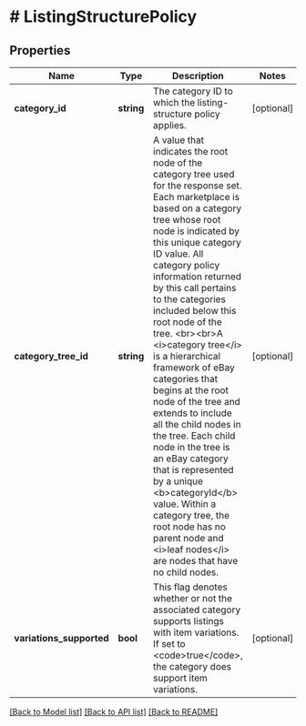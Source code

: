 # # ListingStructurePolicy

## Properties

Name | Type | Description | Notes
------------ | ------------- | ------------- | -------------
**category_id** | **string** | The category ID to which the listing-structure policy applies. | [optional]
**category_tree_id** | **string** | A value that indicates the root node of the category tree used for the response set. Each marketplace is based on a category tree whose root node is indicated by this unique category ID value. All category policy information returned by this call pertains to the categories included below this root node of the tree.    &lt;br&gt;&lt;br&gt;A &lt;i&gt;category tree&lt;/i&gt; is a hierarchical framework of eBay categories that begins at the root node of the tree and extends to include all the child nodes in the tree. Each child node in the tree is an eBay category that is represented by a unique &lt;b&gt;categoryId&lt;/b&gt; value. Within a category tree, the root node has no parent node and &lt;i&gt;leaf nodes&lt;/i&gt; are nodes that have no child nodes. | [optional]
**variations_supported** | **bool** | This flag denotes whether or not the associated category supports listings with item variations. If set to &lt;code&gt;true&lt;/code&gt;, the category does support item variations. | [optional]

[[Back to Model list]](../../README.md#models) [[Back to API list]](../../README.md#endpoints) [[Back to README]](../../README.md)
